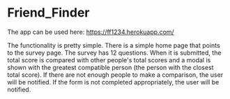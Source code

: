 # Friend_Finder

The app can be used here: https://ff1234.herokuapp.com/

The functionality is pretty simple. There is a simple home page that points to the survey page. The survey has 12 questions. When it is submitted, the total score is compared with other people's total scores and a modal is shown with the greatest compatible person (the person with the closest total score). If there are not enough people to make a comparison, the user will be notified. If the form is not completed appropriately, the user will be notified.
